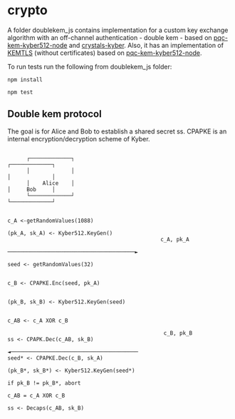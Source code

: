# crypto

A folder doublekem_js contains implementation for a custom key exchange algorithm with an off-channel authentication - double kem - based on [pqc-kem-kyber512-node](https://github.com/Dashlane/pqc.js/) and [crystals-kyber](https://github.com/antontutoveanu/crystals-kyber-javascript/tree/main). 
Also, it has an implementation of [KEMTLS](https://eprint.iacr.org/2020/534) (without certificates) based on [pqc-kem-kyber512-node](https://github.com/Dashlane/pqc.js/).

To run tests run the following from doublekem_js folder:

```npm install```

```npm test```

## Double kem protocol

The goal is for Alice and Bob to establish a shared secret ss. 
CPAPKE is an internal encryption/decryption scheme of Kyber. 
```

      ┌─────────────┐                                                            ┌─────────────┐                 
      │             │                                                            │             │                 
      │    Alice    │                                                            │     Bob     │                 
      └─────────────┘                                                            └─────────────┘                 
                                                                                                                 
                                                                                                                 
c_A <-getRandomValues(1088)                                                                                      
                                                                                                                 
(pk_A, sk_A) <- Kyber512.KeyGen()
                                                c_A, pk_A                                                        
                                  ────────────────────────────────────────►                                       
                                                                            seed <- getRandomValues(32)          
                                                                                                                 
                                                                            c_B <- CPAPKE.Enc(seed, pk_A)            
                                                                                                                 
                                                                            (pk_B, sk_B) <- Kyber512.KeyGen(seed)
                                                                                                                 
                                                                            c_AB <- c_A XOR c_B                  
                                                                                                                 
                                                 c_B, pk_B                  ss <- CPAPK.Dec(c_AB, sk_B)             
                                  ◄────────────────────────────────────────                                      
seed* <- CPAPKE.Dec(c_B, sk_A)                                                                                       
                                                                                                                 
(pk_B*, sk_B*) <- Kyber512.KeyGen(seed*)                                                                         
                                                                                                                 
if pk_B != pk_B*, abort                                                                                          
                                                                                                                 
c_AB = c_A XOR c_B                                                                                               
                                                                                                                 
ss <- Decaps(c_AB, sk_B)
```                                                                                           
